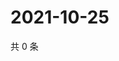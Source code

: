 # 2021-10-25

共 0 条

<!-- BEGIN WEIBO -->
<!-- 最后更新时间 Mon Oct 25 2021 13:13:00 GMT+0800 (China Standard Time) -->

<!-- END WEIBO -->
